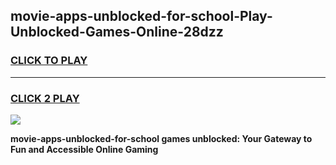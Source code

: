 
## movie-apps-unblocked-for-school-Play-Unblocked-Games-Online-28dzz
<h3>
<a href="https://premium76.site?title=movie-apps-unblocked-for-school&ref=25A">CLICK TO PLAY</a></h3>
<hr>

<h3>
<a href="https://premium76.site?title=movie-apps-unblocked-for-school&ref=25A">CLICK 2 PLAY</a>
  
</h3>

<a href="https://premium76.site?title=movie-apps-unblocked-for-school&ref=25A"><img src="https://clearcache.store/games.png"></a>


**movie-apps-unblocked-for-school games unblocked: Your Gateway to Fun and Accessible Online Gaming**
